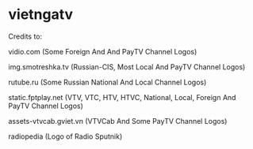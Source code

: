 # vietngatv

Credits to:

vidio.com (Some Foreign And And PayTV Channel Logos)

img.smotreshka.tv (Russian-CIS, Most Local And PayTV Channel Logos)

rutube.ru (Some Russian National And Local Channel Logos)

static.fptplay.net (VTV, VTC, HTV, HTVC, National, Local, Foreign And PayTV Channel Logos)

assets-vtvcab.gviet.vn (VTVCab And Some PayTV Channel Logos)

radiopedia (Logo of Radio Sputnik)
